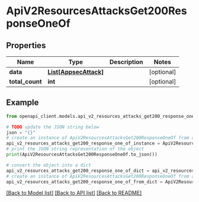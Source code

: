 # ApiV2ResourcesAttacksGet200ResponseOneOf


## Properties

Name | Type | Description | Notes
------------ | ------------- | ------------- | -------------
**data** | [**List[AppsecAttack]**](AppsecAttack.md) |  | [optional] 
**total_count** | **int** |  | [optional] 

## Example

```python
from openapi_client.models.api_v2_resources_attacks_get200_response_one_of import ApiV2ResourcesAttacksGet200ResponseOneOf

# TODO update the JSON string below
json = "{}"
# create an instance of ApiV2ResourcesAttacksGet200ResponseOneOf from a JSON string
api_v2_resources_attacks_get200_response_one_of_instance = ApiV2ResourcesAttacksGet200ResponseOneOf.from_json(json)
# print the JSON string representation of the object
print(ApiV2ResourcesAttacksGet200ResponseOneOf.to_json())

# convert the object into a dict
api_v2_resources_attacks_get200_response_one_of_dict = api_v2_resources_attacks_get200_response_one_of_instance.to_dict()
# create an instance of ApiV2ResourcesAttacksGet200ResponseOneOf from a dict
api_v2_resources_attacks_get200_response_one_of_from_dict = ApiV2ResourcesAttacksGet200ResponseOneOf.from_dict(api_v2_resources_attacks_get200_response_one_of_dict)
```
[[Back to Model list]](../README.md#documentation-for-models) [[Back to API list]](../README.md#documentation-for-api-endpoints) [[Back to README]](../README.md)


